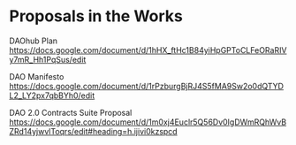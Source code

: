 # Proposals in the Works

DAOhub Plan https://docs.google.com/document/d/1hHX_ftHc1B84yiHpGPToCLFeORaRIVy7mR_Hh1PqSus/edit

DAO Manifesto https://docs.google.com/document/d/1rPzburgBjRJ4S5fMA9Sw2o0dQTYDL2_LY2px7qbBYh0/edit

DAO 2.0 Contracts Suite Proposal https://docs.google.com/document/d/1m0xj4Euclr5Q56Dv0IgDWmRQhWvBZRd14yjwvlToqrs/edit#heading=h.ijivi0kzspcd

